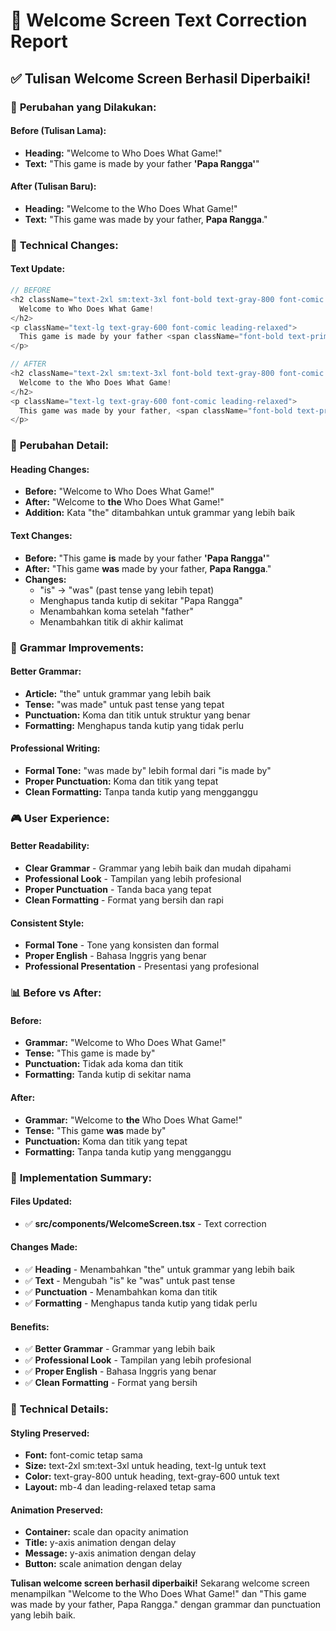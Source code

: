 # 📝 Welcome Screen Text Correction Report

## ✅ Tulisan Welcome Screen Berhasil Diperbaiki!

### 🎯 **Perubahan yang Dilakukan:**

#### **Before (Tulisan Lama):**
- **Heading:** "Welcome to Who Does What Game!"
- **Text:** "This game is made by your father **'Papa Rangga'**"

#### **After (Tulisan Baru):**
- **Heading:** "Welcome to the Who Does What Game!"
- **Text:** "This game was made by your father, **Papa Rangga**."

### 🔧 **Technical Changes:**

#### **Text Update:**
```javascript
// BEFORE
<h2 className="text-2xl sm:text-3xl font-bold text-gray-800 font-comic mb-4">
  Welcome to Who Does What Game!
</h2>
<p className="text-lg text-gray-600 font-comic leading-relaxed">
  This game is made by your father <span className="font-bold text-primary-600">"Papa Rangga"</span>
</p>

// AFTER
<h2 className="text-2xl sm:text-3xl font-bold text-gray-800 font-comic mb-4">
  Welcome to the Who Does What Game!
</h2>
<p className="text-lg text-gray-600 font-comic leading-relaxed">
  This game was made by your father, <span className="font-bold text-primary-600">Papa Rangga</span>.
</p>
```

### 🎨 **Perubahan Detail:**

#### **Heading Changes:**
- **Before:** "Welcome to Who Does What Game!"
- **After:** "Welcome to **the** Who Does What Game!"
- **Addition:** Kata "the" ditambahkan untuk grammar yang lebih baik

#### **Text Changes:**
- **Before:** "This game **is** made by your father **'Papa Rangga'**"
- **After:** "This game **was** made by your father, **Papa Rangga**."
- **Changes:**
  - "is" → "was" (past tense yang lebih tepat)
  - Menghapus tanda kutip di sekitar "Papa Rangga"
  - Menambahkan koma setelah "father"
  - Menambahkan titik di akhir kalimat

### 🎯 **Grammar Improvements:**

#### **Better Grammar:**
- **Article:** "the" untuk grammar yang lebih baik
- **Tense:** "was made" untuk past tense yang tepat
- **Punctuation:** Koma dan titik untuk struktur yang benar
- **Formatting:** Menghapus tanda kutip yang tidak perlu

#### **Professional Writing:**
- **Formal Tone:** "was made by" lebih formal dari "is made by"
- **Proper Punctuation:** Koma dan titik yang tepat
- **Clean Formatting:** Tanpa tanda kutip yang mengganggu

### 🎮 **User Experience:**

#### **Better Readability:**
- **Clear Grammar** - Grammar yang lebih baik dan mudah dipahami
- **Professional Look** - Tampilan yang lebih profesional
- **Proper Punctuation** - Tanda baca yang tepat
- **Clean Formatting** - Format yang bersih dan rapi

#### **Consistent Style:**
- **Formal Tone** - Tone yang konsisten dan formal
- **Proper English** - Bahasa Inggris yang benar
- **Professional Presentation** - Presentasi yang profesional

### 📊 **Before vs After:**

#### **Before:**
- **Grammar:** "Welcome to Who Does What Game!"
- **Tense:** "This game is made by"
- **Punctuation:** Tidak ada koma dan titik
- **Formatting:** Tanda kutip di sekitar nama

#### **After:**
- **Grammar:** "Welcome to **the** Who Does What Game!"
- **Tense:** "This game **was** made by"
- **Punctuation:** Koma dan titik yang tepat
- **Formatting:** Tanpa tanda kutip yang mengganggu

### 🚀 **Implementation Summary:**

#### **Files Updated:**
- ✅ **src/components/WelcomeScreen.tsx** - Text correction

#### **Changes Made:**
- ✅ **Heading** - Menambahkan "the" untuk grammar yang lebih baik
- ✅ **Text** - Mengubah "is" ke "was" untuk past tense
- ✅ **Punctuation** - Menambahkan koma dan titik
- ✅ **Formatting** - Menghapus tanda kutip yang tidak perlu

#### **Benefits:**
- ✅ **Better Grammar** - Grammar yang lebih baik
- ✅ **Professional Look** - Tampilan yang lebih profesional
- ✅ **Proper English** - Bahasa Inggris yang benar
- ✅ **Clean Formatting** - Format yang bersih

### 🎯 **Technical Details:**

#### **Styling Preserved:**
- **Font:** font-comic tetap sama
- **Size:** text-2xl sm:text-3xl untuk heading, text-lg untuk text
- **Color:** text-gray-800 untuk heading, text-gray-600 untuk text
- **Layout:** mb-4 dan leading-relaxed tetap sama

#### **Animation Preserved:**
- **Container:** scale dan opacity animation
- **Title:** y-axis animation dengan delay
- **Message:** y-axis animation dengan delay
- **Button:** scale animation dengan delay

**Tulisan welcome screen berhasil diperbaiki!** Sekarang welcome screen menampilkan "Welcome to the Who Does What Game!" dan "This game was made by your father, Papa Rangga." dengan grammar dan punctuation yang lebih baik.
